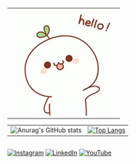 ||
|---|
|<center><img src="./hello.gif"/></center>|


|||
|---|---|
|![Anurag's GitHub stats](https://github-readme-stats.vercel.app/api?username=armannurhidayat&show_icons=true&theme=tokyonight)|[![Top Langs](https://github-readme-stats.vercel.app/api/top-langs/?username=armannurhidayat&layout=compact)](https://github.com/kadantte/github-readme-stats)| 

##
<a href="https://www.instagram.com/aarmanh_"><img src="https://edent.github.io/SuperTinyIcons/images/svg/instagram.svg" width="30" title="Instagram"/></a>
<a href="https://www.linkedin.com/in/armannurhidayat"><img src="https://edent.github.io/SuperTinyIcons/images/svg/linkedin.svg" width="30" title="LinkedIn"/></a>
<a href="https://www.youtube.com/channel/UCH2mc2V6oD4LfhQgx7c1K5w"><img src="https://edent.github.io/SuperTinyIcons/images/svg/youtube.svg" width="30" title="YouTube"/></a>
